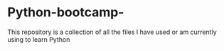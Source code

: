 # Python-bootcamp-
This repository is a collection of all the files I have used or am currently using to learn Python
